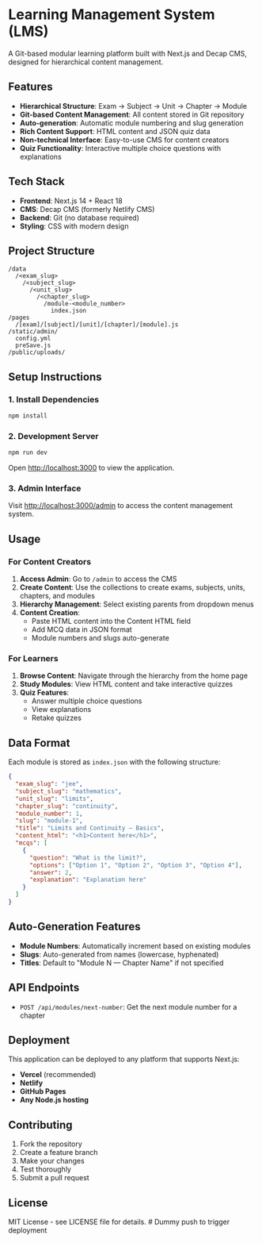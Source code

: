 # Learning Management System (LMS)

A Git-based modular learning platform built with Next.js and Decap CMS, designed for hierarchical content management.

## Features

- **Hierarchical Structure**: Exam → Subject → Unit → Chapter → Module
- **Git-based Content Management**: All content stored in Git repository
- **Auto-generation**: Automatic module numbering and slug generation
- **Rich Content Support**: HTML content and JSON quiz data
- **Non-technical Interface**: Easy-to-use CMS for content creators
- **Quiz Functionality**: Interactive multiple choice questions with explanations

## Tech Stack

- **Frontend**: Next.js 14 + React 18
- **CMS**: Decap CMS (formerly Netlify CMS)
- **Backend**: Git (no database required)
- **Styling**: CSS with modern design

## Project Structure

```
/data
  /<exam_slug>
    /<subject_slug>
      /<unit_slug>
        /<chapter_slug>
          /module-<module_number>
            index.json
/pages
  /[exam]/[subject]/[unit]/[chapter]/[module].js
/static/admin/
  config.yml
  preSave.js
/public/uploads/
```

## Setup Instructions

### 1. Install Dependencies

```bash
npm install
```

### 2. Development Server

```bash
npm run dev
```

Open [http://localhost:3000](http://localhost:3000) to view the application.

### 3. Admin Interface

Visit [http://localhost:3000/admin](http://localhost:3000/admin) to access the content management system.

## Usage

### For Content Creators

1. **Access Admin**: Go to `/admin` to access the CMS
2. **Create Content**: Use the collections to create exams, subjects, units, chapters, and modules
3. **Hierarchy Management**: Select existing parents from dropdown menus
4. **Content Creation**: 
   - Paste HTML content into the Content HTML field
   - Add MCQ data in JSON format
   - Module numbers and slugs auto-generate

### For Learners

1. **Browse Content**: Navigate through the hierarchy from the home page
2. **Study Modules**: View HTML content and take interactive quizzes
3. **Quiz Features**: 
   - Answer multiple choice questions
   - View explanations
   - Retake quizzes

## Data Format

Each module is stored as `index.json` with the following structure:

```json
{
  "exam_slug": "jee",
  "subject_slug": "mathematics",
  "unit_slug": "limits",
  "chapter_slug": "continuity",
  "module_number": 1,
  "slug": "module-1",
  "title": "Limits and Continuity — Basics",
  "content_html": "<h1>Content here</h1>",
  "mcqs": [
    {
      "question": "What is the limit?",
      "options": ["Option 1", "Option 2", "Option 3", "Option 4"],
      "answer": 2,
      "explanation": "Explanation here"
    }
  ]
}
```

## Auto-Generation Features

- **Module Numbers**: Automatically increment based on existing modules
- **Slugs**: Auto-generated from names (lowercase, hyphenated)
- **Titles**: Default to "Module N — Chapter Name" if not specified

## API Endpoints

- `POST /api/modules/next-number`: Get the next module number for a chapter

## Deployment

This application can be deployed to any platform that supports Next.js:

- **Vercel** (recommended)
- **Netlify**
- **GitHub Pages**
- **Any Node.js hosting**

## Contributing

1. Fork the repository
2. Create a feature branch
3. Make your changes
4. Test thoroughly
5. Submit a pull request

## License

MIT License - see LICENSE file for details.
#   D u m m y   p u s h   t o   t r i g g e r   d e p l o y m e n t  
 